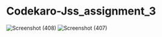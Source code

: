 # Codekaro-Jss_assignment_3
![Screenshot (408)](https://github.com/Vansh100602/Codekaro-Jss_assignment_3/assets/72141176/33e0c445-9e94-400d-8a6a-906a09f29481)
![Screenshot (407)](https://github.com/Vansh100602/Codekaro-Jss_assignment_3/assets/72141176/16de0184-17fa-4f65-b358-e9904285c378)
